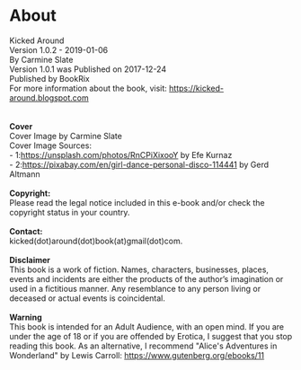 About
=====

Kicked Around<br /> Version 1.0.2 - 2019-01-06<br /> By Carmine Slate<br /> Version 1.0.1 was Published
on 2017-12-24<br /> Published by BookRix<br /> For more information
about the book, visit: <https://kicked-around.blogspot.com><br />
<br /><br /> <strong>Cover</strong><br /> Cover Image by Carmine
Slate<br /> Cover Image Sources:<br /> -
1:<https://unsplash.com/photos/RnCPiXixooY> by Efe Kurnaz<br /> -
2:<https://pixabay.com/en/girl-dance-personal-disco-114441> by Gerd
Altmann<br /> <br /> <strong>Copyright:</strong><br /> Please read the
legal notice included in this e-book and/or check the copyright status
in your country.<br /> <br /> <strong>Contact:</strong><br />
kicked(dot)around(dot)book(at)gmail(dot)com.<br /> <br />
<strong>Disclaimer</strong><br /> This book is a work of fiction. Names,
characters, businesses, places, events and incidents are either the
products of the author’s imagination or used in a fictitious manner. Any
resemblance to any person living or deceased or actual events is
coincidental.<br/> <br /> <strong>Warning</strong><br /> This book is
intended for an Adult Audience, with an open mind. If you are under the
age of 18 or if you are offended by Erotica, I suggest that you stop
reading this book. As an alternative, I recommend "Alice's Adventures in
Wonderland" by Lewis Carroll:
<https://www.gutenberg.org/ebooks/11><br /> <br/>
